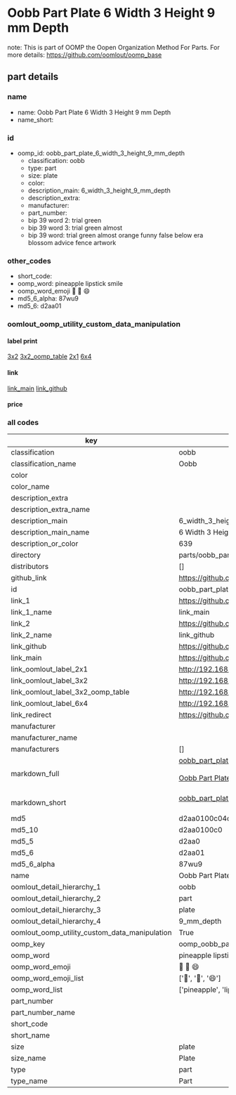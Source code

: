 # Oobb Part Plate 6 Width 3 Height 9 mm Depth  

note: This is part of OOMP the Oopen Organization Method For Parts. For more details: https://github.com/oomlout/oomp_base

##  part details
  







### name
* name: Oobb Part Plate 6 Width 3 Height 9 mm Depth
* name_short: 
### id
* oomp_id: oobb_part_plate_6_width_3_height_9_mm_depth
  * classification: oobb
  * type: part
  * size: plate
  * color: 
  * description_main: 6_width_3_height_9_mm_depth
  * description_extra: 
  * manufacturer: 
  * part_number: 
  * bip 39 word 2: trial green
  * bip 39 word 3: trial green almost
  * bip 39 word: trial green almost orange funny false below era blossom advice fence artwork

### other_codes
* short_code: 
* oomp_word: pineapple lipstick smile
* oomp_word_emoji :pineapple: :lipstick: :smile:
* md5_6_alpha: 87wu9
* md5_6: d2aa01






### oomlout_oomp_utility_custom_data_manipulation
#### label print
[3x2](http://192.168.1.245:1112/?label=oomp%2087wu9)
[3x2_oomp_table](http://192.168.1.108:1112/?label=oomp%2087wu9)
[2x1](http://192.168.1.242:1112/?label=oomp%2087wu9)
[6x4](http://192.168.1.55:1112/?label=oomp%2087wu9)    

#### link

[link_main](https://github.com/oomlout/oomlout_oomp_version_1_messy/tree/main/parts/oobb_part_plate_6_width_3_height_9_mm_depth) [link_github](https://github.com/oomlout/oomlout_oomp_version_1_messy/tree/main/parts/oobb_part_plate_6_width_3_height_9_mm_depth)                             

#### price







### all codes 
| key | value |  
| --- | --- |  
| classification | oobb |  
| classification_name | Oobb |  
| color |  |  
| color_name |  |  
| description_extra |  |  
| description_extra_name |  |  
| description_main | 6_width_3_height_9_mm_depth |  
| description_main_name | 6 Width 3 Height 9 mm Depth |  
| description_or_color | 639 |  
| directory | parts/oobb_part_plate_6_width_3_height_9_mm_depth |  
| distributors | [] |  
| github_link | https://github.com/oomlout/oomlout_oomp_part_src/tree/main/parts/oobb_part_plate_6_width_3_height_9_mm_depth |  
| id | oobb_part_plate_6_width_3_height_9_mm_depth |  
| link_1 | https://github.com/oomlout/oomlout_oomp_version_1_messy/tree/main/parts/oobb_part_plate_6_width_3_height_9_mm_depth |  
| link_1_name | link_main |  
| link_2 | https://github.com/oomlout/oomlout_oomp_version_1_messy/tree/main/parts/oobb_part_plate_6_width_3_height_9_mm_depth |  
| link_2_name | link_github |  
| link_github | https://github.com/oomlout/oomlout_oomp_version_1_messy/tree/main/parts/oobb_part_plate_6_width_3_height_9_mm_depth |  
| link_main | https://github.com/oomlout/oomlout_oomp_version_1_messy/tree/main/parts/oobb_part_plate_6_width_3_height_9_mm_depth |  
| link_oomlout_label_2x1 | http://192.168.1.242:1112/?label=oomp%2087wu9 |  
| link_oomlout_label_3x2 | http://192.168.1.245:1112/?label=oomp%2087wu9 |  
| link_oomlout_label_3x2_oomp_table | http://192.168.1.108:1112/?label=oomp%2087wu9 |  
| link_oomlout_label_6x4 | http://192.168.1.55:1112/?label=oomp%2087wu9 |  
| link_redirect | https://github.com/oomlout/oomlout_oomp_version_1_messy/tree/main/parts/oobb_part_plate_6_width_3_height_9_mm_depth |  
| manufacturer |  |  
| manufacturer_name |  |  
| manufacturers | [] |  
| markdown_full | [oobb_part_plate_6_width_3_height_9_mm_depth](none)<br>[](none)<br>[Oobb Part Plate 6 Width 3 Height 9 Mm Depth](none)<br><br> |  
| markdown_short | [oobb_part_plate_6_width_3_height_9_mm_depth](none)<br><br> |  
| md5 | d2aa0100c04c4299492f19bc0d999741 |  
| md5_10 | d2aa0100c0 |  
| md5_5 | d2aa0 |  
| md5_6 | d2aa01 |  
| md5_6_alpha | 87wu9 |  
| name | Oobb Part Plate 6 Width 3 Height 9 mm Depth |  
| oomlout_detail_hierarchy_1 | oobb |  
| oomlout_detail_hierarchy_2 | part |  
| oomlout_detail_hierarchy_3 | plate |  
| oomlout_detail_hierarchy_4 | 9_mm_depth |  
| oomlout_oomp_utility_custom_data_manipulation | True |  
| oomp_key | oomp_oobb_part_plate_6_width_3_height_9_mm_depth |  
| oomp_word | pineapple lipstick smile |  
| oomp_word_emoji | :pineapple: :lipstick: :smile: |  
| oomp_word_emoji_list | [':pineapple:', ':lipstick:', ':smile:'] |  
| oomp_word_list | ['pineapple', 'lipstick', 'smile'] |  
| part_number |  |  
| part_number_name |  |  
| short_code |  |  
| short_name |  |  
| size | plate |  
| size_name | Plate |  
| type | part |  
| type_name | Part |  
